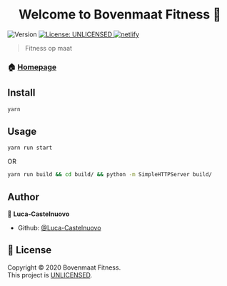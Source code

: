 <h1 align="center">Welcome to Bovenmaat Fitness 👋</h1>
<p>
  <img alt="Version" src="https://img.shields.io/badge/version-0.1.0-blue.svg?cacheSeconds=2592000" />
  <a href="https://choosealicense.com/no-permission/" target="_blank">
    <img alt="License: UNLICENSED" src="https://img.shields.io/badge/License-UNLICENSED-yellow.svg" />
  </a>
  <a href="https://app.netlify.com/sites/bovenmaatfitness/deploys" target="_blank">
    <img alt="netlify" src="https://api.netlify.com/api/v1/badges/e796bc4f-ddaa-407b-8c61-7caac9f0639d/deploy-status" />
  </a>
</p>

> Fitness op maat

### 🏠 [Homepage](https://bovenmaatfitness.nl/)

## Install

```sh
yarn
```

## Usage

```sh
yarn run start
```

OR

```sh
yarn run build && cd build/ && python -m SimpleHTTPServer build/
```

## Author

👤 **Luca-Castelnuovo**

-   Github: [@Luca-Castelnuovo](https://github.com/Luca-Castelnuovo)

## 📝 License

Copyright © 2020 Bovenmaat Fitness.<br />
This project is [UNLICENSED](https://choosealicense.com/no-permission/).
